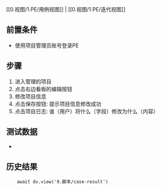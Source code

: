 [[0.视图/1.PE/用例视图]] | [[0.视图/1.PE/迭代视图]]

## 前置条件

- 使用项目管理员账号登录PE

## 步骤

1. 进入管理的项目
2. 点击右边看板的编辑按钮
3. 修改项目信息
4. 点击保存按钮: 提示项目信息修改成功
5. 点击项目日志: 谁（用户）将什么（字段）修改为什么（内容）

## 测试数据

- 

## 历史结果

```dataviewjs
    await dv.view('9.脚本/case-result')
```

